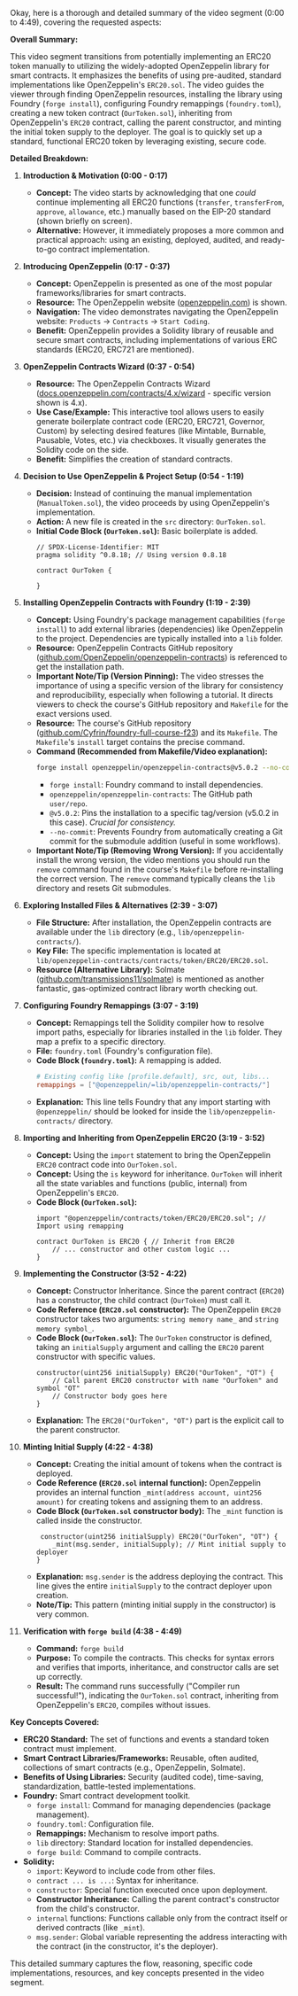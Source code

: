 Okay, here is a thorough and detailed summary of the video segment (0:00 to 4:49), covering the requested aspects:

**Overall Summary:**

This video segment transitions from potentially implementing an ERC20 token manually to utilizing the widely-adopted OpenZeppelin library for smart contracts. It emphasizes the benefits of using pre-audited, standard implementations like OpenZeppelin's `ERC20.sol`. The video guides the viewer through finding OpenZeppelin resources, installing the library using Foundry (`forge install`), configuring Foundry remappings (`foundry.toml`), creating a new token contract (`OurToken.sol`), inheriting from OpenZeppelin's `ERC20` contract, calling the parent constructor, and minting the initial token supply to the deployer. The goal is to quickly set up a standard, functional ERC20 token by leveraging existing, secure code.

**Detailed Breakdown:**

1.  **Introduction & Motivation (0:00 - 0:17)**
    *   **Concept:** The video starts by acknowledging that one *could* continue implementing all ERC20 functions (`transfer`, `transferFrom`, `approve`, `allowance`, etc.) manually based on the EIP-20 standard (shown briefly on screen).
    *   **Alternative:** However, it immediately proposes a more common and practical approach: using an existing, deployed, audited, and ready-to-go contract implementation.

2.  **Introducing OpenZeppelin (0:17 - 0:37)**
    *   **Concept:** OpenZeppelin is presented as one of the most popular frameworks/libraries for smart contracts.
    *   **Resource:** The OpenZeppelin website ([openzeppelin.com](https://openzeppelin.com)) is shown.
    *   **Navigation:** The video demonstrates navigating the OpenZeppelin website: `Products` -> `Contracts` -> `Start Coding`.
    *   **Benefit:** OpenZeppelin provides a Solidity library of reusable and secure smart contracts, including implementations of various ERC standards (ERC20, ERC721 are mentioned).

3.  **OpenZeppelin Contracts Wizard (0:37 - 0:54)**
    *   **Resource:** The OpenZeppelin Contracts Wizard ([docs.openzeppelin.com/contracts/4.x/wizard](https://docs.openzeppelin.com/contracts/4.x/wizard) - specific version shown is 4.x).
    *   **Use Case/Example:** This interactive tool allows users to easily generate boilerplate contract code (ERC20, ERC721, Governor, Custom) by selecting desired features (like Mintable, Burnable, Pausable, Votes, etc.) via checkboxes. It visually generates the Solidity code on the side.
    *   **Benefit:** Simplifies the creation of standard contracts.

4.  **Decision to Use OpenZeppelin & Project Setup (0:54 - 1:19)**
    *   **Decision:** Instead of continuing the manual implementation (`ManualToken.sol`), the video proceeds by using OpenZeppelin's implementation.
    *   **Action:** A new file is created in the `src` directory: `OurToken.sol`.
    *   **Initial Code Block (`OurToken.sol`):** Basic boilerplate is added.
        ```solidity
        // SPDX-License-Identifier: MIT
        pragma solidity ^0.8.18; // Using version 0.8.18

        contract OurToken {

        }
        ```

5.  **Installing OpenZeppelin Contracts with Foundry (1:19 - 2:39)**
    *   **Concept:** Using Foundry's package management capabilities (`forge install`) to add external libraries (dependencies) like OpenZeppelin to the project. Dependencies are typically installed into a `lib` folder.
    *   **Resource:** OpenZeppelin Contracts GitHub repository ([github.com/OpenZeppelin/openzeppelin-contracts](https://github.com/OpenZeppelin/openzeppelin-contracts)) is referenced to get the installation path.
    *   **Important Note/Tip (Version Pinning):** The video stresses the importance of using a specific version of the library for consistency and reproducibility, especially when following a tutorial. It directs viewers to check the course's GitHub repository and `Makefile` for the exact versions used.
    *   **Resource:** The course's GitHub repository ([github.com/Cyfrin/foundry-full-course-f23](https://github.com/Cyfrin/foundry-full-course-f23)) and its `Makefile`. The `Makefile`'s `install` target contains the precise command.
    *   **Command (Recommended from Makefile/Video explanation):**
        ```bash
        forge install openzeppelin/openzeppelin-contracts@v5.0.2 --no-commit
        ```
        *   `forge install`: Foundry command to install dependencies.
        *   `openzeppelin/openzeppelin-contracts`: The GitHub path `user/repo`.
        *   `@v5.0.2`: Pins the installation to a specific tag/version (v5.0.2 in this case). *Crucial for consistency.*
        *   `--no-commit`: Prevents Foundry from automatically creating a Git commit for the submodule addition (useful in some workflows).
    *   **Important Note/Tip (Removing Wrong Version):** If you accidentally install the wrong version, the video mentions you should run the `remove` command found in the course's `Makefile` before re-installing the correct version. The `remove` command typically cleans the `lib` directory and resets Git submodules.

6.  **Exploring Installed Files & Alternatives (2:39 - 3:07)**
    *   **File Structure:** After installation, the OpenZeppelin contracts are available under the `lib` directory (e.g., `lib/openzeppelin-contracts/`).
    *   **Key File:** The specific implementation is located at `lib/openzeppelin-contracts/contracts/token/ERC20/ERC20.sol`.
    *   **Resource (Alternative Library):** Solmate ([github.com/transmissions11/solmate](https://github.com/transmissions11/solmate)) is mentioned as another fantastic, gas-optimized contract library worth checking out.

7.  **Configuring Foundry Remappings (3:07 - 3:19)**
    *   **Concept:** Remappings tell the Solidity compiler how to resolve import paths, especially for libraries installed in the `lib` folder. They map a prefix to a specific directory.
    *   **File:** `foundry.toml` (Foundry's configuration file).
    *   **Code Block (`foundry.toml`):** A remapping is added.
        ```toml
        # Existing config like [profile.default], src, out, libs...
        remappings = ["@openzeppelin/=lib/openzeppelin-contracts/"]
        ```
    *   **Explanation:** This line tells Foundry that any import starting with `@openzeppelin/` should be looked for inside the `lib/openzeppelin-contracts/` directory.

8.  **Importing and Inheriting from OpenZeppelin ERC20 (3:19 - 3:52)**
    *   **Concept:** Using the `import` statement to bring the OpenZeppelin `ERC20` contract code into `OurToken.sol`.
    *   **Concept:** Using the `is` keyword for inheritance. `OurToken` will inherit all the state variables and functions (public, internal) from OpenZeppelin's `ERC20`.
    *   **Code Block (`OurToken.sol`):**
        ```solidity
        import "@openzeppelin/contracts/token/ERC20/ERC20.sol"; // Import using remapping

        contract OurToken is ERC20 { // Inherit from ERC20
            // ... constructor and other custom logic ...
        }
        ```

9.  **Implementing the Constructor (3:52 - 4:22)**
    *   **Concept:** Constructor Inheritance. Since the parent contract (`ERC20`) has a constructor, the child contract (`OurToken`) must call it.
    *   **Code Reference (`ERC20.sol` constructor):** The OpenZeppelin `ERC20` constructor takes two arguments: `string memory name_` and `string memory symbol_`.
    *   **Code Block (`OurToken.sol`):** The `OurToken` constructor is defined, taking an `initialSupply` argument and calling the `ERC20` parent constructor with specific values.
        ```solidity
        constructor(uint256 initialSupply) ERC20("OurToken", "OT") {
            // Call parent ERC20 constructor with name "OurToken" and symbol "OT"
            // Constructor body goes here
        }
        ```
    *   **Explanation:** The `ERC20("OurToken", "OT")` part is the explicit call to the parent constructor.

10. **Minting Initial Supply (4:22 - 4:38)**
    *   **Concept:** Creating the initial amount of tokens when the contract is deployed.
    *   **Code Reference (`ERC20.sol` internal function):** OpenZeppelin provides an internal function `_mint(address account, uint256 amount)` for creating tokens and assigning them to an address.
    *   **Code Block (`OurToken.sol` constructor body):** The `_mint` function is called inside the constructor.
        ```solidity
         constructor(uint256 initialSupply) ERC20("OurToken", "OT") {
            _mint(msg.sender, initialSupply); // Mint initial supply to deployer
        }
        ```
    *   **Explanation:** `msg.sender` is the address deploying the contract. This line gives the entire `initialSupply` to the contract deployer upon creation.
    *   **Note/Tip:** This pattern (minting initial supply in the constructor) is very common.

11. **Verification with `forge build` (4:38 - 4:49)**
    *   **Command:** `forge build`
    *   **Purpose:** To compile the contracts. This checks for syntax errors and verifies that imports, inheritance, and constructor calls are set up correctly.
    *   **Result:** The command runs successfully ("Compiler run successful!"), indicating the `OurToken.sol` contract, inheriting from OpenZeppelin's `ERC20`, compiles without issues.

**Key Concepts Covered:**

*   **ERC20 Standard:** The set of functions and events a standard token contract must implement.
*   **Smart Contract Libraries/Frameworks:** Reusable, often audited, collections of smart contracts (e.g., OpenZeppelin, Solmate).
*   **Benefits of Using Libraries:** Security (audited code), time-saving, standardization, battle-tested implementations.
*   **Foundry:** Smart contract development toolkit.
    *   `forge install`: Command for managing dependencies (package management).
    *   `foundry.toml`: Configuration file.
    *   **Remappings:** Mechanism to resolve import paths.
    *   `lib` directory: Standard location for installed dependencies.
    *   `forge build`: Command to compile contracts.
*   **Solidity:**
    *   `import`: Keyword to include code from other files.
    *   `contract ... is ...`: Syntax for inheritance.
    *   `constructor`: Special function executed once upon deployment.
    *   **Constructor Inheritance:** Calling the parent contract's constructor from the child's constructor.
    *   `internal` functions: Functions callable only from the contract itself or derived contracts (like `_mint`).
    *   `msg.sender`: Global variable representing the address interacting with the contract (in the constructor, it's the deployer).

This detailed summary captures the flow, reasoning, specific code implementations, resources, and key concepts presented in the video segment.